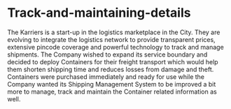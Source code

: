 # Track-and-maintaining-details
The Karriers is a start-up in the logistics marketplace in the City. They are evolving to integrate the logistics network to provide transparent prices, extensive pincode coverage and powerful technology to track and manage shipments. The Company wished to expand its service boundary and decided to deploy Containers for their freight transport which would help them shorten shipping time and reduces losses from damage and theft. Containers were purchased immediately and ready for use while the Company wanted its Shipping Management System to be improved a bit more to manage, track and maintain the Container related information as well. 

